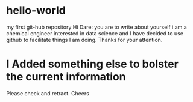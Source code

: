 # hello-world
my first git-hub repository
Hi Dare: you are to write about yourself
i am a chemical engineer interested in data science and I have decided to use github to facilitate things I am doing. Thanks for your attention. 
# I Added something else to bolster the current information 
Please check and retract. Cheers 
